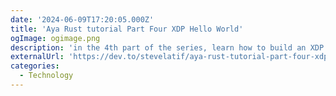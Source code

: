 ```yaml
---
date: '2024-06-09T17:20:05.000Z'
title: 'Aya Rust tutorial Part Four XDP Hello World'
ogImage: ogimage.png
description: 'in the 4th part of the series, learn how to build an XDP program that prints a message every time it receives a packet on an interface'
externalUrl: 'https://dev.to/stevelatif/aya-rust-tutorial-part-four-xdp-hello-world-4c85'
categories:
  - Technology
---
```

